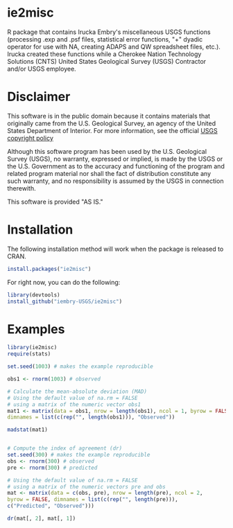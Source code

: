 # ie2misc

R package that contains Irucka Embry's miscellaneous USGS functions (processing .exp and .psf files, statistical error functions, "+" dyadic operator for use with NA, creating ADAPS and QW spreadsheet files, etc.). Irucka created these functions while a Cherokee Nation Technology Solutions (CNTS) United States Geological Survey (USGS) Contractor and/or USGS employee.


# Disclaimer

This software is in the public domain because it contains materials that originally came from the U.S. Geological Survey, an agency of the United States Department of Interior. For more information, see the official [USGS copyright policy](http://www.usgs.gov/visual-id/credit_usgs.html#copyright)

Although this software program has been used by the U.S. Geological Survey (USGS), no warranty, expressed or implied, is made by the USGS or the U.S. Government as to the accuracy and functioning of the program and related program material nor shall the fact of distribution constitute any such warranty, and no responsibility is assumed by the USGS in connection therewith.

This software is provided "AS IS."


# Installation

The following installation method will work when the package is released to CRAN.
```R
install.packages("ie2misc")
```

For right now, you can do the following:

```R
library(devtools)
install_github("iembry-USGS/ie2misc")
```


# Examples
```R
library(ie2misc)
require(stats)

set.seed(1003) # makes the example reproducible

obs1 <- rnorm(1003) # observed

# Calculate the mean-absolute deviation (MAD)
# Using the default value of na.rm = FALSE
# using a matrix of the numeric vector obs1
mat1 <- matrix(data = obs1, nrow = length(obs1), ncol = 1, byrow = FALSE,
dimnames = list(c(rep("", length(obs1))), "Observed"))

madstat(mat1)


# Compute the index of agreement (dr)
set.seed(300) # makes the example reproducible
obs <- rnorm(300) # observed
pre <- rnorm(300) # predicted

# Using the default value of na.rm = FALSE
# using a matrix of the numeric vectors pre and obs
mat <- matrix(data = c(obs, pre), nrow = length(pre), ncol = 2,
byrow = FALSE, dimnames = list(c(rep("", length(pre))),
c("Predicted", "Observed")))

dr(mat[, 2], mat[, 1])
```
